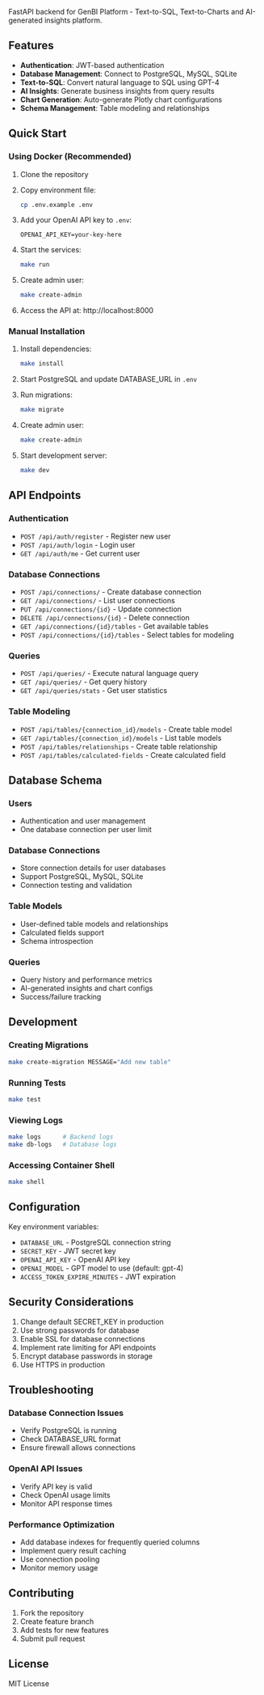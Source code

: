 FastAPI backend for GenBI Platform - Text-to-SQL, Text-to-Charts and AI-generated insights platform.

## Features

- **Authentication**: JWT-based authentication
- **Database Management**: Connect to PostgreSQL, MySQL, SQLite
- **Text-to-SQL**: Convert natural language to SQL using GPT-4
- **AI Insights**: Generate business insights from query results
- **Chart Generation**: Auto-generate Plotly chart configurations
- **Schema Management**: Table modeling and relationships

## Quick Start

### Using Docker (Recommended)

1. Clone the repository
2. Copy environment file:
   ```bash
   cp .env.example .env
   ```

3. Add your OpenAI API key to `.env`:
   ```
   OPENAI_API_KEY=your-key-here
   ```

4. Start the services:
   ```bash
   make run
   ```

5. Create admin user:
   ```bash
   make create-admin
   ```

6. Access the API at: http://localhost:8000

### Manual Installation

1. Install dependencies:
   ```bash
   make install
   ```

2. Start PostgreSQL and update DATABASE_URL in `.env`

3. Run migrations:
   ```bash
   make migrate
   ```

4. Create admin user:
   ```bash
   make create-admin
   ```

5. Start development server:
   ```bash
   make dev
   ```

## API Endpoints

### Authentication
- `POST /api/auth/register` - Register new user
- `POST /api/auth/login` - Login user
- `GET /api/auth/me` - Get current user

### Database Connections
- `POST /api/connections/` - Create database connection
- `GET /api/connections/` - List user connections
- `PUT /api/connections/{id}` - Update connection
- `DELETE /api/connections/{id}` - Delete connection
- `GET /api/connections/{id}/tables` - Get available tables
- `POST /api/connections/{id}/tables` - Select tables for modeling

### Queries
- `POST /api/queries/` - Execute natural language query
- `GET /api/queries/` - Get query history
- `GET /api/queries/stats` - Get user statistics

### Table Modeling
- `POST /api/tables/{connection_id}/models` - Create table model
- `GET /api/tables/{connection_id}/models` - List table models
- `POST /api/tables/relationships` - Create table relationship
- `POST /api/tables/calculated-fields` - Create calculated field

## Database Schema

### Users
- Authentication and user management
- One database connection per user limit

### Database Connections
- Store connection details for user databases
- Support PostgreSQL, MySQL, SQLite
- Connection testing and validation

### Table Models
- User-defined table models and relationships
- Calculated fields support
- Schema introspection

### Queries
- Query history and performance metrics
- AI-generated insights and chart configs
- Success/failure tracking

## Development

### Creating Migrations
```bash
make create-migration MESSAGE="Add new table"
```

### Running Tests
```bash
make test
```

### Viewing Logs
```bash
make logs      # Backend logs
make db-logs   # Database logs
```

### Accessing Container Shell
```bash
make shell
```

## Configuration

Key environment variables:

- `DATABASE_URL` - PostgreSQL connection string
- `SECRET_KEY` - JWT secret key
- `OPENAI_API_KEY` - OpenAI API key
- `OPENAI_MODEL` - GPT model to use (default: gpt-4)
- `ACCESS_TOKEN_EXPIRE_MINUTES` - JWT expiration

## Security Considerations

1. Change default SECRET_KEY in production
2. Use strong passwords for database
3. Enable SSL for database connections
4. Implement rate limiting for API endpoints
5. Encrypt database passwords in storage
6. Use HTTPS in production

## Troubleshooting

### Database Connection Issues
- Verify PostgreSQL is running
- Check DATABASE_URL format
- Ensure firewall allows connections

### OpenAI API Issues
- Verify API key is valid
- Check OpenAI usage limits
- Monitor API response times

### Performance Optimization
- Add database indexes for frequently queried columns
- Implement query result caching
- Use connection pooling
- Monitor memory usage

## Contributing

1. Fork the repository
2. Create feature branch
3. Add tests for new features
4. Submit pull request

## License

MIT License